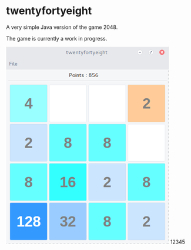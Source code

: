# twentyfortyeight
A very simple Java version of the game 2048. 

The game is currently a work in progress. 

![alt tag](https://raw.githubusercontent.com/seanmdalton/twentyfortyeight/master/screenshots/screenshot.png)
12345
